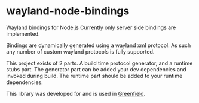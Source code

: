 # wayland-node-bindings
Wayland bindings for Node.js Currently only server side bindings are implemented. 

Bindings are dynamically generated 
using a wayland xml protocol. As such any number of custom wayland protocols is fully supported.

This project exists of 2 parts. A build time protocol generator, and a runtime stubs part. The generator part can be
added your dev dependencies and invoked during build. The runtime part should be added to your runtime dependencies.

This library was developed for and is used in [Greenfield](https://github.com/udevbe/greenfield).

